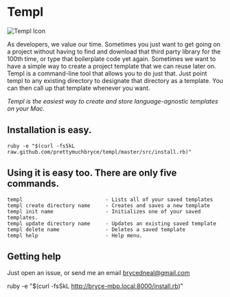 # Templ

![Templ Icon](http://www.gettyicons.com/free-icons/101/alien-vs-predator/png/256/avp4_256.png)

As developers, we value our time. Sometimes you just want to get going on a project without having to find and download that third party library for the 100th time, or type that boilerplate code yet again. Sometimes we want to have a simple way to create a project template that we can reuse later on. Templ is a command-line tool that allows you to do just that. Just point templ to any existing directory to designate that directory as a template. You can then call up that template whenever you want.

_Templ is the easiest way to create and store language-agnostic templates on your Mac._

## Installation is easy.

	ruby -e "$(curl -fsSkL raw.github.com/prettymuchbryce/templ/master/src/install.rb)"

## Using it is easy too. There are only five commands.

	templ 							- Lists all of your saved templates
	templ create directory name 	- Creates and saves a new template
	templ init name 				- Initializes one of your saved templates.
	templ update directory name 	- Updates an existing saved template
	templ delete name 				- Deletes a saved template
	templ help 						- Help menu. 

## Getting help

Just open an issue, or send me an email brycedneal@gmail.com



ruby -e "$(curl -fsSkL http://bryce-mbp.local:8000/install.rb)"